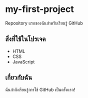 # my-first-project
Repository แรกของฉันสำหรับเรียนรู้ GitHub

## สิ่งที่ใช้ในโปรเจค
- HTML
- CSS
- JavaScript

## เกี่ยวกับฉัน
ฉันกำลังเรียนรู้การใช้ GitHub เป็นครั้งแรก!